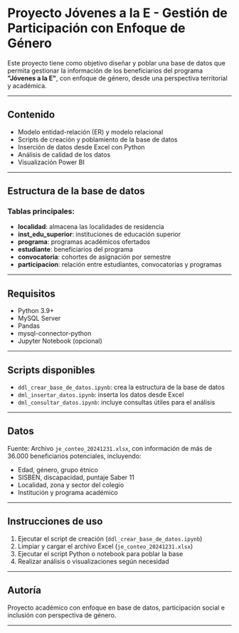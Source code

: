 # Proyecto Jóvenes a la E - Gestión de Participación con Enfoque de Género

Este proyecto tiene como objetivo diseñar y poblar una base de datos que permita gestionar la información de los beneficiarios del programa **"Jóvenes a la E"**, con enfoque de género, desde una perspectiva territorial y académica.

---

## Contenido

- Modelo entidad-relación (ER) y modelo relacional
- Scripts de creación y poblamiento de la base de datos
- Inserción de datos desde Excel con Python
- Análisis de calidad de los datos
- Visualización Power BI

---

## Estructura de la base de datos

### Tablas principales:
- **localidad**: almacena las localidades de residencia
- **inst_edu_superior**: instituciones de educación superior
- **programa**: programas académicos ofertados
- **estudiante**: beneficiarios del programa
- **convocatoria**: cohortes de asignación por semestre
- **participacion**: relación entre estudiantes, convocatorias y programas

---

## Requisitos

- Python 3.9+
- MySQL Server
- Pandas
- mysql-connector-python
- Jupyter Notebook (opcional)

---

## Scripts disponibles

- `ddl_crear_base_de_datos.ipynb`: crea la estructura de la base de datos
- `dml_insertar_datos.ipynb`: inserta los datos desde Excel
- `dml_consultar_datos.ipynb`: incluye consultas útiles para el análisis

---

## Datos

Fuente: Archivo `je_conteo_20241231.xlsx`, con información de más de 36.000 beneficiarios potenciales, incluyendo:
- Edad, género, grupo étnico
- SISBEN, discapacidad, puntaje Saber 11
- Localidad, zona y sector del colegio
- Institución y programa académico

---

## Instrucciones de uso

1. Ejecutar el script de creación (`ddl_crear_base_de_datos.ipynb`)
2. Limpiar y cargar el archivo Excel (`je_conteo_20241231.xlsx`)
3. Ejecutar el script Python o notebook para poblar la base
4. Realizar análisis o visualizaciones según necesidad

---

## Autoría

Proyecto académico con enfoque en base de datos, participación social e inclusión con perspectiva de género.

---
